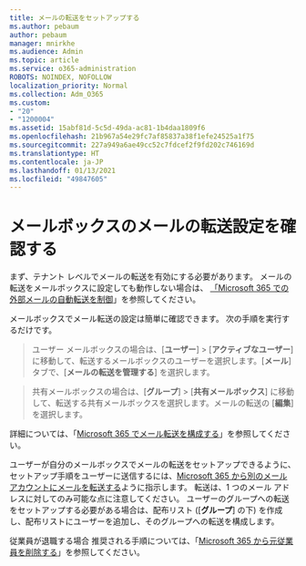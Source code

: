 ```yaml
---
title: メールの転送をセットアップする
ms.author: pebaum
author: pebaum
manager: mnirkhe
ms.audience: Admin
ms.topic: article
ms.service: o365-administration
ROBOTS: NOINDEX, NOFOLLOW
localization_priority: Normal
ms.collection: Adm_O365
ms.custom:
- "20"
- "1200004"
ms.assetid: 15abf81d-5c5d-49da-ac81-1b4daa1809f6
ms.openlocfilehash: 21b967a54e29fc7af85837a38f1efe24525a1f75
ms.sourcegitcommit: 227a949a6ae49cc52c7fdcef2f9fd202c746169d
ms.translationtype: HT
ms.contentlocale: ja-JP
ms.lasthandoff: 01/13/2021
ms.locfileid: "49847605"
---
```

# <a name="check-the-email-forwarding-settings-for-a-mailbox"></a>メールボックスのメールの転送設定を確認する

まず、テナント レベルでメールの転送を有効にする必要があります。 メールの転送をメールボックスに設定しても動作しない場合は、 [「Microsoft 365 での外部メールの自動転送を制御](https://docs.microsoft.com/microsoft-365/security/office-365-security/external-email-forwarding?view=o365-worldwide)」を参照してください。

メールボックスでメール転送の設定は簡単に確認できます。 次の手順を実行するだけです。
  
> ユーザー メールボックスの場合は、[**ユーザー**] \> [**アクティブなユーザー**] に移動して、転送するメールボックスのユーザーを選択します。[**メール**] タブで、[**メールの転送を管理する**] を選択します。

> 共有メールボックスの場合は、[**グループ**] \> [**共有メールボックス**] に移動して、転送する共有メールボックスを選択します。メールの転送の [**編集**] を選択します。

詳細については、「[Microsoft 365 でメール転送を構成する](https://docs.microsoft.com/microsoft-365/admin/email/configure-email-forwarding)」を参照してください。
  
ユーザーが自分のメールボックスでメールの転送をセットアップできるように、セットアップ手順をユーザーに送信するには、[Microsoft 365 から別のメール アカウントにメールを転送する](https://support.office.com/article/Forward-email-from-Office-365-to-another-email-account-1ed4ee1e-74f8-4f53-a174-86b748ff6a0e)ように指示します。 転送は、1 つのメール アドレスに対してのみ可能な点に注意してください。 ユーザーのグループへの転送をセットアップする必要がある場合は、配布リスト ([**グループ**] の下) を作成し、配布リストにユーザーを追加し、そのグループへの転送を構成します。
  
従業員が退職する場合 推奨される手順については、「[Microsoft 365 から元従業員を削除する](https://docs.microsoft.com/microsoft-365/admin/add-users/remove-former-employee)」を参照してください。